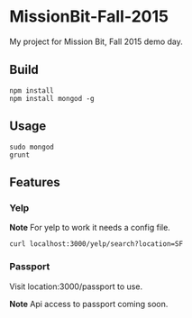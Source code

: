 # MissionBit-Fall-2015

My project for Mission Bit, Fall 2015 demo day.

## Build

```shell
npm install
npm install mongod -g
```

## Usage
```shell
sudo mongod
grunt
```

## Features

### Yelp
**Note** For yelp to work it needs a config file.
```shell
curl localhost:3000/yelp/search?location=SF
```

### Passport
Visit location:3000/passport to use.

**Note** Api access to passport coming soon.
